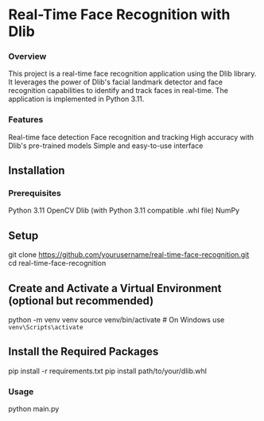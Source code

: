 # Real-Time Face Recognition with Dlib

### Overview
This project is a real-time face recognition application using the Dlib library. It leverages the power of Dlib's facial landmark detector and face recognition capabilities to identify and track faces in real-time. The application is implemented in Python 3.11.

### Features
Real-time face detection
Face recognition and tracking
High accuracy with Dlib's pre-trained models
Simple and easy-to-use interface

## Installation

### Prerequisites
Python 3.11
OpenCV
Dlib (with Python 3.11 compatible .whl file)
NumPy

## Setup
git clone https://github.com/yourusername/real-time-face-recognition.git
cd real-time-face-recognition

## Create and Activate a Virtual Environment (optional but recommended)
python -m venv venv
source venv/bin/activate  # On Windows use `venv\Scripts\activate`

## Install the Required Packages
pip install -r requirements.txt
pip install path/to/your/dlib.whl

### Usage
python main.py





